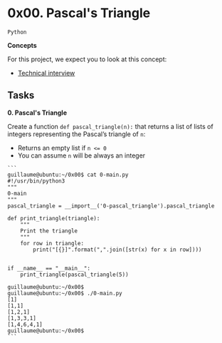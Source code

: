 # 0x00. Pascal's Triangle

```Algorithm
Python
```

**Concepts**

For this project, we expect you to look at this concept:

* [Technical interview]()

## Tasks
**0. Pascal's Triangle**

Create a function `def pascal_triangle(n):` that returns a list of lists of integers representing the Pascal’s triangle of `n`:

* Returns an empty list if ```n <= 0```
* You can assume `n` will be always an integer

````
```
guillaume@ubuntu:~/0x00$ cat 0-main.py
#!/usr/bin/python3
"""
0-main
"""
pascal_triangle = __import__('0-pascal_triangle').pascal_triangle

def print_triangle(triangle):
    """
    Print the triangle
    """
    for row in triangle:
        print("[{}]".format(",".join([str(x) for x in row])))


if __name__ == "__main__":
    print_triangle(pascal_triangle(5))

guillaume@ubuntu:~/0x00$ 
guillaume@ubuntu:~/0x00$ ./0-main.py
[1]
[1,1]
[1,2,1]
[1,3,3,1]
[1,4,6,4,1]
guillaume@ubuntu:~/0x00$ 
```
````
